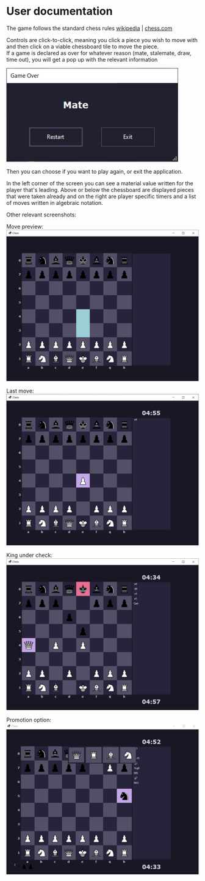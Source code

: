 # User documentation

The game follows the standard chess rules [wikipedia](https://en.wikipedia.org/wiki/Rules_of_chess?useskin=vector) | [chess.com](https://www.chess.com/learn-how-to-play-chess)

Controls are click-to-click, meaning you click a piece you wish to move with and then click on a viable chessboard tile to move the piece.\
If a game is declared as over for whatever reason (mate, stalemate, draw, time out), you will get a pop up with the relevant information

![Game Over Screenshot](../Chess/Resources/screenshots/Game%20Over.png)

Then you can choose if you want to play again, or exit the application.

In the left corner of the screen you can see a material value written for the player that's leading. Above or below the chessboard are displayed pieces that were taken already and on the right are player specific timers and a list of moves written in algebraic notation.

Other relevant screenshots:

Move preview:
![Move preview Screenshot](../Chess/Resources/screenshots/Move%20Preview.png)

Last move:
![Last move Screenshot](../Chess/Resources/screenshots/Last%20Move.png)

King under check:
![King check Screenshot](../Chess/Resources/screenshots/Check.png)

Promotion option:
![Promotion Screenshot](../Chess/Resources/screenshots/Promotion.png)
